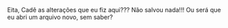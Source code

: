 Eita, Cadê as alterações que eu fiz aqui???
Não salvou nada!!!
Ou será que eu abri um arquivo novo, sem saber?

